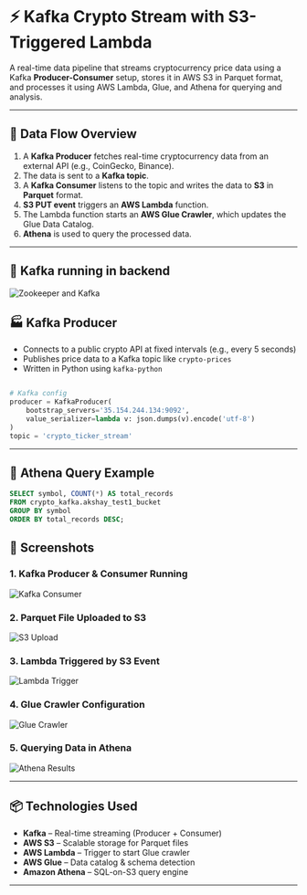 # ⚡ Kafka Crypto Stream with S3-Triggered Lambda

A real-time data pipeline that streams cryptocurrency price data using a Kafka **Producer-Consumer** setup, stores it in AWS S3 in Parquet format, and processes it using AWS Lambda, Glue, and Athena for querying and analysis.

---

## 🔁 Data Flow Overview

1. A **Kafka Producer** fetches real-time cryptocurrency data from an external API (e.g., CoinGecko, Binance).
2. The data is sent to a **Kafka topic**.
3. A **Kafka Consumer** listens to the topic and writes the data to **S3** in **Parquet** format.
4. **S3 PUT event** triggers an **AWS Lambda** function.
5. The Lambda function starts an **AWS Glue Crawler**, which updates the Glue Data Catalog.
6. **Athena** is used to query the processed data.

---

## 🔁 Kafka running in backend 
 
 ![Zookeeper and Kafka](https://github.com/user-attachments/assets/9fb35e45-adb0-408c-8d5a-3142a14d96df)

## 🏭 Kafka Producer

- Connects to a public crypto API at fixed intervals (e.g., every 5 seconds)
- Publishes price data to a Kafka topic like `crypto-prices`
- Written in Python using `kafka-python`

```python

# Kafka config
producer = KafkaProducer(
    bootstrap_servers='35.154.244.134:9092',
    value_serializer=lambda v: json.dumps(v).encode('utf-8')
)
topic = 'crypto_ticker_stream'
```

---

## 🧠 Athena Query Example

```sql
SELECT symbol, COUNT(*) AS total_records
FROM crypto_kafka.akshay_test1_bucket
GROUP BY symbol
ORDER BY total_records DESC;
```


## 📸 Screenshots

### 1. Kafka Producer & Consumer Running
![Kafka Consumer](assets/kafka_consumer_terminal.png)

### 2. Parquet File Uploaded to S3
![S3 Upload](assets/s3_parquet_upload.png)

### 3. Lambda Triggered by S3 Event
![Lambda Trigger](assets/lambda_trigger.png)

### 4. Glue Crawler Configuration
![Glue Crawler](assets/glue_crawler.png)

### 5. Querying Data in Athena
![Athena Results](assets/athena_query_results.png)

---

## 📦 Technologies Used

- **Kafka** – Real-time streaming (Producer + Consumer)
- **AWS S3** – Scalable storage for Parquet files
- **AWS Lambda** – Trigger to start Glue crawler
- **AWS Glue** – Data catalog & schema detection
- **Amazon Athena** – SQL-on-S3 query engine

---


